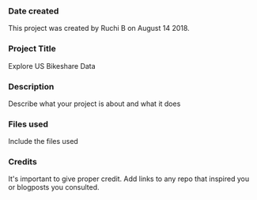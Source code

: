 ### Date created
This project was created by Ruchi B on August 14 2018.


### Project Title
Explore US Bikeshare Data 

### Description
Describe what your project is about and what it does

### Files used
Include the files used

### Credits
It's important to give proper credit. Add links to any repo that inspired you or blogposts you consulted.

